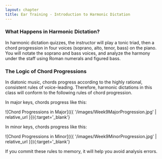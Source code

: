 ```yaml
---
layout: chapter
title: Ear Training - Introduction to Harmonic Dictation
---
```


### What Happens in Harmonic Dictation?

In harmonic dictation quizzes, the instructor will play a tonic triad, then a chord progression in four voices (soprano, alto, tenor, bass) on the piano. You will notate the soprano and bass voices, and analyze the harmony under the staff using Roman numerals and figured bass. 

### The Logic of Chord Progressions

In diatonic music, chords progress according to the highly rational, consistent rules of voice-leading. Therefore, harmonic dictations in this class will conform to the following rules of chord progression.

In major keys, chords progress like this:

![Chord Progressions in Major]({{ '/images/Week9MajorProgression.jpg' | relative_url }}){:target='_blank'}

In minor keys, chords progress like this:

![Chord Progressions in Minor]({{ '/images/Week9MinorProgression.jpg' | relative_url }}){:target='_blank'}

If you commit these rules to memory, it will help you avoid analysis errors.